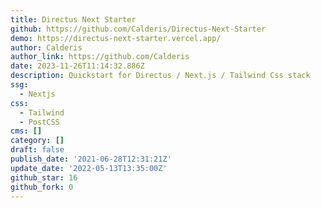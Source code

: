 ```yaml
---
title: Directus Next Starter
github: https://github.com/Calderis/Directus-Next-Starter
demo: https://directus-next-starter.vercel.app/
author: Calderis
author_link: https://github.com/Calderis
date: 2023-11-26T11:14:32.886Z
description: Quickstart for Directus / Next.js / Tailwind Css stack
ssg:
  - Nextjs
css:
  - Tailwind
  - PostCSS
cms: []
category: []
draft: false
publish_date: '2021-06-28T12:31:21Z'
update_date: '2022-05-13T13:35:00Z'
github_star: 16
github_fork: 0
---
```

